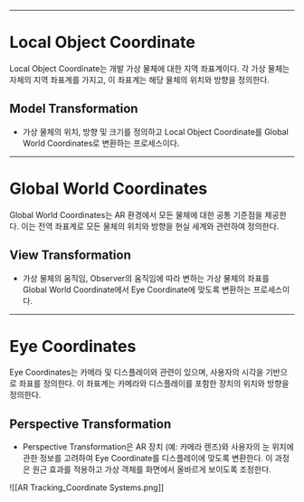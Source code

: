 
---
# Local Object Coordinate

Local Object Coordinate는 개발 가상 물체에 대한 지역 좌표계이다. 각 가상 물체는 자체의 지역 좌표계를 가지고, 이 좌표계는 해당 물체의 위치와 방향을 정의한다.

## Model Transformation

- 가상 물체의 위치, 방향 및 크기를 정의하고 Local Object Coordinate를 Global World Coordinates로 변환하는 프로세스이다.

---
# Global World Coordinates

Global World Coordinates는 AR 환경에서 모든 물체에 대한 공통 기준점을 제공한다. 이는 전역 좌표계로 모든 물체의 위치와 방향을 현실 세계와 관련하여 정의한다.

## View Transformation

- 가상 물체의 움직임, Observer의 움직임에 따라 변하는 가상 물체의 좌표를 Global World Coordinate에서 Eye Coordinate에 맞도록 변환하는 프로세스이다.

---
# Eye Coordinates

Eye Coordinates는 카메라 및 디스플레이와 관련이 있으며, 사용자의 시각을 기반으로 좌표를 정의한다. 이 좌표계는 카메라와 디스플레이를 포함한 장치의 위치와 방향을 정의한다.

## Perspective Transformation

- Perspective Transformation은 AR 장치 (예: 카메라 렌즈)와 사용자의 눈 위치에 관한 정보를 고려하여 Eye Coordinate를 디스플레이에 맞도록 변환한다. 이 과정은 원근 효과를 적용하고 가상 객체를 화면에서 올바르게 보이도록 조정한다.

![[AR Tracking_Coordinate Systems.png]]